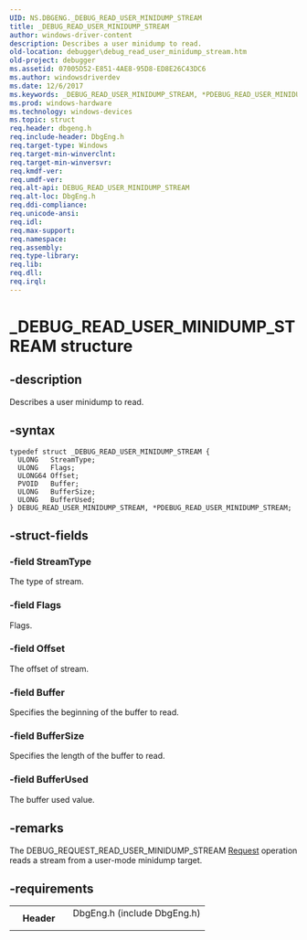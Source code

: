 ```yaml
---
UID: NS.DBGENG._DEBUG_READ_USER_MINIDUMP_STREAM
title: _DEBUG_READ_USER_MINIDUMP_STREAM
author: windows-driver-content
description: Describes a user minidump to read.
old-location: debugger\debug_read_user_minidump_stream.htm
old-project: debugger
ms.assetid: 07005D52-E851-4AE8-95D8-ED8E26C43DC6
ms.author: windowsdriverdev
ms.date: 12/6/2017
ms.keywords: _DEBUG_READ_USER_MINIDUMP_STREAM, *PDEBUG_READ_USER_MINIDUMP_STREAM, DEBUG_READ_USER_MINIDUMP_STREAM
ms.prod: windows-hardware
ms.technology: windows-devices
ms.topic: struct
req.header: dbgeng.h
req.include-header: DbgEng.h
req.target-type: Windows
req.target-min-winverclnt: 
req.target-min-winversvr: 
req.kmdf-ver: 
req.umdf-ver: 
req.alt-api: DEBUG_READ_USER_MINIDUMP_STREAM
req.alt-loc: DbgEng.h
req.ddi-compliance: 
req.unicode-ansi: 
req.idl: 
req.max-support: 
req.namespace: 
req.assembly: 
req.type-library: 
req.lib: 
req.dll: 
req.irql: 
---
```


# _DEBUG_READ_USER_MINIDUMP_STREAM structure



## -description
Describes a user minidump to read.


## -syntax

````
typedef struct _DEBUG_READ_USER_MINIDUMP_STREAM {
  ULONG   StreamType;
  ULONG   Flags;
  ULONG64 Offset;
  PVOID   Buffer;
  ULONG   BufferSize;
  ULONG   BufferUsed;
} DEBUG_READ_USER_MINIDUMP_STREAM, *PDEBUG_READ_USER_MINIDUMP_STREAM;
````


## -struct-fields

### -field StreamType

The type of stream.

### -field Flags

Flags.

### -field Offset

The offset of stream.

### -field Buffer

Specifies the beginning of the buffer to read.

### -field BufferSize

Specifies the length of the buffer to read.

### -field BufferUsed

The buffer used value.

## -remarks
The DEBUG_REQUEST_READ_USER_MINIDUMP_STREAM <a href="debugger.request">Request</a> operation reads a stream from a user-mode minidump target.

## -requirements
<table>
<tr>
<th width="30%">
Header
</th>
<td width="70%">
<dl>
<dt>DbgEng.h (include DbgEng.h)</dt>
</dl>
</td>
</tr>
</table>